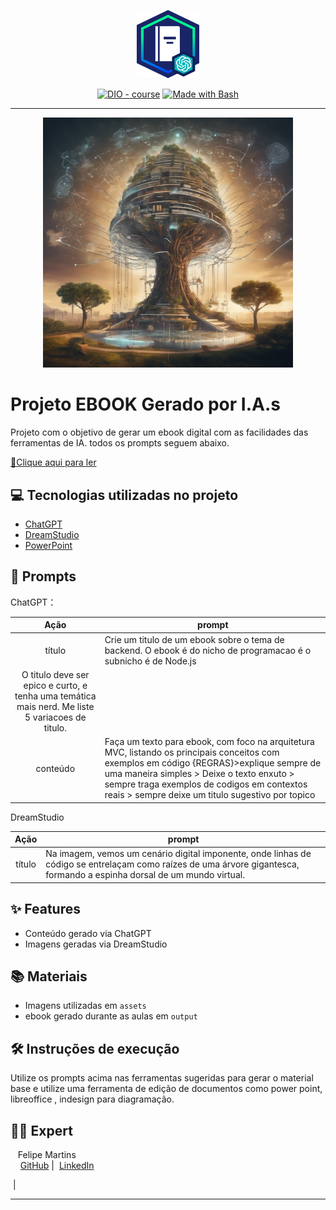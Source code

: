 <p align="center">
    <img width="100" src=".github/assets/banner.png">
</p>


<p align="center">
<a href="https://dio.me/"><img src="https://img.shields.io/badge/DIO-Course-28DA77?logo=youtube" alt="DIO - course"></a>
<a href="https://www.gnu.org/software/bash/" title="Go to Bash homepage"><img src="https://img.shields.io/badge/Prompt-Project-blue?logo=gnu-bash&amp;logoColor=white" alt="Made with Bash"></a></p>

-------


<p align="center">
<img 
    src="./assets/capapng.png"
    width="400"  
/>
</p>

# Projeto EBOOK Gerado por I.A.s


Projeto com o objetivo de gerar um ebook digital com as facilidades das ferramentas de IA. todos os prompts
seguem abaixo.

<a href="https://github.com/felmartins1985/prompts-recipe-to-create-a-ebook" title="View PDF now"> 📕Clique aqui para ler</a>

## 💻 Tecnologias utilizadas no projeto

- [ChatGPT](https://chat.openai.com/) 
- [DreamStudio](https://beta.dreamstudio.ai/generate)
- [PowerPoint](https://www.microsoft.com/en/microsoft-365/powerpoint)

## 🧠 Prompts


ChatGPT：

|   Ação   | prompt                                                                                                                                                                                                                                                                         |
| :------: | ------------------------------------------------------------------------------------------------------------------------------------------------------------------------------------------------------------------------------------------------------------------------------ |
|  título  | Crie um titulo de um ebook sobre o tema de backend. O ebook é do nicho de programacao é o subnicho é de Node.js
O titulo deve ser epico e curto, e tenha uma temática mais nerd. Me liste 5 variacoes de titulo.                                                       |
| conteúdo | Faça um texto para ebook, com foco na arquitetura MVC, listando os principais conceitos com exemplos em código {REGRAS}>explique sempre de uma maneira simples > Deixe o texto enxuto > sempre traga exemplos de codigos em contextos reais > sempre deixe um titulo sugestivo por topico |


DreamStudio

|  Ação  | prompt                                                                                 |
| :----: | -------------------------------------------------------------------------------------- |
| título |Na imagem, vemos um cenário digital imponente, onde linhas de código se entrelaçam como raízes de uma árvore gigantesca, formando a espinha dorsal de um mundo virtual.  |

## ✨ Features

- Conteúdo gerado via ChatGPT
- Imagens geradas via DreamStudio

## 📚 Materiais

- Imagens utilizadas em `assets`
- ebook gerado durante as aulas em `output`

## 🛠️ Instruções de execução

Utilize os prompts acima nas ferramentas sugeridas para gerar o material base e utilize uma ferramenta de edição de documentos como power point, libreoffice , indesign para diagramação.

## 👨‍💻 Expert

<p>
    <p>&nbsp&nbsp&nbspFelipe Martins<br>
    &nbsp&nbsp&nbsp
    <a href="https://github.com/felmartins1985">
    GitHub</a>&nbsp;|&nbsp;
    <a href="https://www.linkedin.com/in/felmartins1985/">LinkedIn</a>

&nbsp;|&nbsp;</p>
</p>
<p>

---

